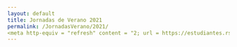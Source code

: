 ```yaml
---
layout: default
title: Jornadas de Verano 2021
permalink: /JornadasVerano/2021/
<meta http-equiv = "refresh" content = "2; url = https://estudiantes.rsef.es/PreliminaresPLANCKS/" />
---
```

